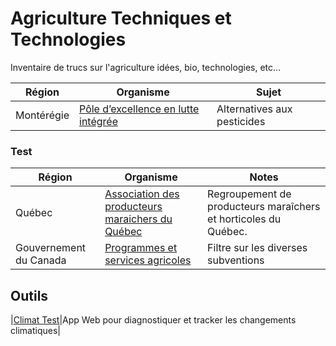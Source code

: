 # Agriculture Techniques et Technologies
Inventaire de trucs sur l'agriculture idées, bio, technologies, etc...

|Région|Organisme|Sujet|
|---|---|---|
|Montérégie|[Pôle d’excellence en lutte intégrée](http://agrobonsens.com/qui-est-le-peli/)|Alternatives aux pesticides|
  
    
### Test
|Région|Organisme|Notes|
|---|---|---|
|Québec|[Association des producteurs maraichers du Québec](https://apmquebec.com/)|Regroupement de producteurs maraîchers et horticoles du Québec.|
|Gouvernement du Canada|[Programmes et services agricoles](https://agriculture.canada.ca/fr/programmes)|Filtre sur les diverses subventions|
  
  
## Outils  
|[Climat Test](https://risquesclimatiques.apmquebec.com/diagnostics)|App Web pour diagnostiquer et tracker les changements climatiques|
  
  
  

